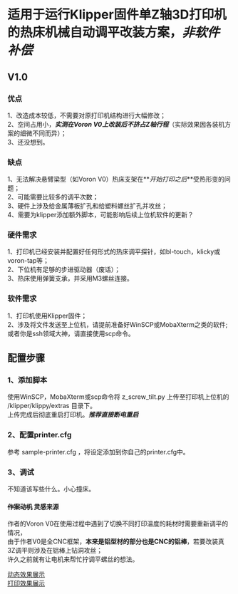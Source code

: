 # 适用于运行Klipper固件单Z轴3D打印机的热床机械自动调平改装方案，**_非软件补偿_**

## V1.0

### 优点
1、改造成本较低，不需要对原打印机结构进行大幅修改；  
2、空间占用小，**_实测在Voron V0上改装后不挤占Z轴行程_**（实际效果因各装机方案的细微不同而异）；  
3、还没想到。

### 缺点
1、无法解决悬臂梁型（如Voron V0）热床支架在**_开始打印之后_**受热形变的问题；  
2、可能需要比较多的调平次数；  
3、硬件上涉及给金属薄板扩孔和给塑料螺丝扩孔并攻丝；  
4、需要为klipper添加额外脚本，可能影响后续上位机软件的更新？

### 硬件需求
1、打印机已经安装并配置好任何形式的热床调平探针，如bl-touch，klicky或voron-tap等；  
2、下位机有足够的步进驱动器（废话）；  
3、热床使用弹簧支承，并采用M3螺丝连接。

### 软件需求
1、打印机使用Klipper固件；  
2、涉及将文件发送至上位机，请提前准备好WinSCP或MobaXterm之类的软件;或者你是ssh领域大神，请直接使用scp命令。

## 配置步骤
### 1、添加脚本
使用WinSCP，MobaXterm或scp命令将 z_screw_tilt.py 上传至打印机上位机的 /klipper/klippy/extras 目录下。  
上传完成后彻底重启打印机。**_推荐直接断电重启_**
### 2、配置printer.cfg
参考 sample-printer.cfg ，将设定添加到你自己的printer.cfg中。
### 3、调试
不知道该写些什么。小心撞床。


#### ~~作案动机~~ 灵感来源
作者的Voron V0在使用过程中遇到了切换不同打印温度的耗材时需要重新调平的情况，  
由于作者V0是全CNC框架，**本来是铝型材的部分也是CNC的铝棒**，若要改装真3Z调平则涉及在铝棒上钻洞攻丝；  
许久之前就有让电机来帮忙拧调平螺丝的想法。

[动态效果展示](https://www.bilibili.com/video/BV1yTqQYDEGn/?share_source=copy_web&vd_source=0f3cb729111e714f58a40fe601cbf980)  
[打印效果展示](./print-result.jpg)